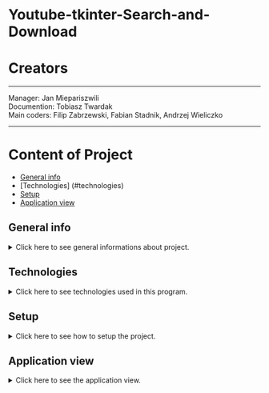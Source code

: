 # Youtube-tkinter-Search-and-Download

# Creators
--------------------------------------------------

Manager: Jan Miepariszwili<br>
Documention: Tobiasz Twardak <br>
Main coders: Filip Zabrzewski, Fabian Stadnik, Andrzej Wieliczko

---------------------------------------------------



# Content of Project
* [General info](#general-info)
* [Technologies] (#technologies)
* [Setup](#setup)
* [Application view](#application-view)




## General info
<details>
<summary>Click here to see general informations about project.</summary>
- The program is designed for searching YouTube videos and downloading them.<br><br>
- It allows users to quickly and easily download any YouTube video.<br><br>
- The main advantage of this program is that it eliminates the need for a YouTube Premium subscription, which is required for direct downloads on YouTube.
</details>


## Technologies
<details>
<summary>Click here to see technologies used in this program.</summary>
</details>


## Setup
<details>
<summary>Click here to see how to setup the project. </summary>
<b>1</b>. Type the command python install.py in the console, and all the required libraries will be downloaded automatically. <br><br>
<b>2</b>. Run the GUI2.py file.<br> <br>
<b>3</b>. Enter the name of the video you are interested in into the search field. After clicking on your chosen result, our program will immediately start downloading it in MP4 format.<br> <br>
<b>4</b>. The video will be downloaded to your computer.
</details>


## Application view
<details>
    
<summary>Click here to see the application view.</summary>

![obrazek1projekt](https://github.com/user-attachments/assets/2827340b-8d02-431c-831f-970609c2c7bf)


</details>
